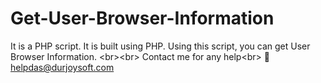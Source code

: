 # Get-User-Browser-Information
It is a PHP script. It is built using PHP. Using this script, you can get User Browser Information. &lt;br>&lt;br> Contact me for any help&lt;br> 📧 helpdas@durjoysoft.com
